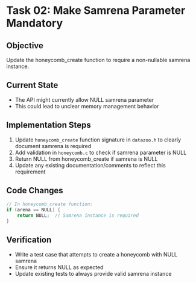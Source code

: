 # Task 02: Make Samrena Parameter Mandatory

## Objective
Update the honeycomb_create function to require a non-nullable samrena instance.

## Current State
- The API might currently allow NULL samrena parameter
- This could lead to unclear memory management behavior

## Implementation Steps
1. Update `honeycomb_create` function signature in `datazoo.h` to clearly document samrena is required
2. Add validation in `honeycomb.c` to check if samrena parameter is NULL
3. Return NULL from honeycomb_create if samrena is NULL
4. Update any existing documentation/comments to reflect this requirement

## Code Changes
```c
// In honeycomb_create function:
if (arena == NULL) {
    return NULL;  // Samrena instance is required
}
```

## Verification
- Write a test case that attempts to create a honeycomb with NULL samrena
- Ensure it returns NULL as expected
- Update existing tests to always provide valid samrena instance